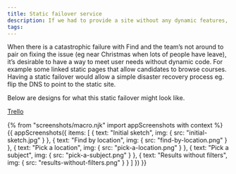 ```yaml
---
title: Static failover service
description: If we had to provide a site without any dynamic features, how would it look.
tags:
---
```


When there is a catastrophic failure with Find and the team’s not around to pair on fixing the issue (eg near Christmas when lots of people have leave), it’s desirable to have a way to meet user needs without dynamic code. For example some linked static pages that allow candidates to browse courses. Having a static failover would allow a simple disaster recovery process eg. flip the DNS to point to the static site.

Below are designs for what this static failover might look like.

[Trello](https://trello.com/c/3HzliBXo/705-design-static-failover-for-find)

{% from "screenshots/macro.njk" import appScreenshots with context %}
{{ appScreenshots({
  items: [
    { text: "Initial sketch", img: { src: "initial-sketch.jpg" } },
    { text: "Find by location", img: { src: "find-by-location.png" } },
    { text: "Pick a location", img: { src: "pick-a-location.png" } },
    { text: "Pick a subject", img: { src: "pick-a-subject.png" } },
    { text: "Results without filters", img: { src: "results-without-filters.png" } }
  ]
}) }}
